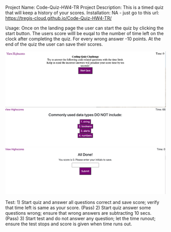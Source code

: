 Project Name: Code-Quiz-HW4-TR
Project Description: This is a timed quiz that will keep a history of your scores.
Installation: NA - just go to this url: https://tregis-cloud.github.io/Code-Quiz-HW4-TR/

Usage: Once on the landing page the user can start the quiz by clicking the start button. The users score willl be euqal to the number of time left on the clock after completing the quiz. For every wrong answer -10 points. At the end of the quiz the user can save their scores.

![](./images/Home.png)
![](./images/Questions.png)
![](./images/Finished.png)

Test: 1) Start quiz and answer all questions correct and save score; verify that time left is same as your score. (Pass) 2) Start quiz answer some questions wrong; ensure that wrong answers are subtracting 10 secs. (Pass) 3) Start test and do not answer any question; let the time runout; ensure the test stops and score is given when time runs out.
